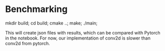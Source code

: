 # Benchmarking

mkdir build; cd build; cmake ..; make; ./main;

This will create json files with results, which can be compared with Pytorch in the notebook.
For now, our implementation of conv2d is slower than conv2d from pytorch.